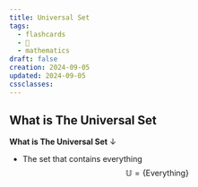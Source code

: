 ```yaml
---
title: Universal Set
tags:
  - flashcards
  - 🌱
  - mathematics
draft: false
creation: 2024-09-05
updated: 2024-09-05
cssclasses:
---
```

## What is The Universal Set

**What is The Universal Set**
↓
- The set that contains everything
$$\mathbb{U}=\{ \text{Everything}\}$$
<!--SR:!2024-12-22,15,290-->